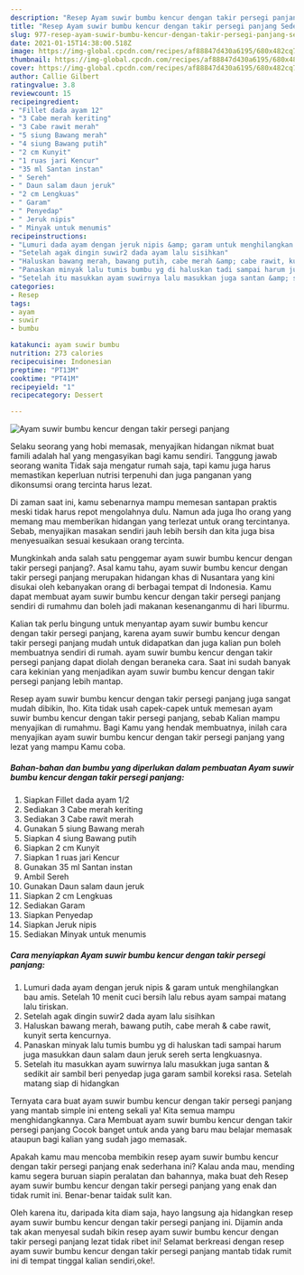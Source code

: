 ```yaml
---
description: "Resep Ayam suwir bumbu kencur dengan takir persegi panjang Sederhana Untuk Jualan"
title: "Resep Ayam suwir bumbu kencur dengan takir persegi panjang Sederhana Untuk Jualan"
slug: 977-resep-ayam-suwir-bumbu-kencur-dengan-takir-persegi-panjang-sederhana-untuk-jualan
date: 2021-01-15T14:38:00.518Z
image: https://img-global.cpcdn.com/recipes/af88847d430a6195/680x482cq70/ayam-suwir-bumbu-kencur-dengan-takir-persegi-panjang-foto-resep-utama.jpg
thumbnail: https://img-global.cpcdn.com/recipes/af88847d430a6195/680x482cq70/ayam-suwir-bumbu-kencur-dengan-takir-persegi-panjang-foto-resep-utama.jpg
cover: https://img-global.cpcdn.com/recipes/af88847d430a6195/680x482cq70/ayam-suwir-bumbu-kencur-dengan-takir-persegi-panjang-foto-resep-utama.jpg
author: Callie Gilbert
ratingvalue: 3.8
reviewcount: 15
recipeingredient:
- "Fillet dada ayam 12"
- "3 Cabe merah keriting"
- "3 Cabe rawit merah"
- "5 siung Bawang merah"
- "4 siung Bawang putih"
- "2 cm Kunyit"
- "1 ruas jari Kencur"
- "35 ml Santan instan"
- " Sereh"
- " Daun salam daun jeruk"
- "2 cm Lengkuas"
- " Garam"
- " Penyedap"
- " Jeruk nipis"
- " Minyak untuk menumis"
recipeinstructions:
- "Lumuri dada ayam dengan jeruk nipis &amp; garam untuk menghilangkan bau amis. Setelah 10 menit cuci bersih lalu rebus ayam sampai matang lalu tiriskan."
- "Setelah agak dingin suwir2 dada ayam lalu sisihkan"
- "Haluskan bawang merah, bawang putih, cabe merah &amp; cabe rawit, kunyit serta kencurnya."
- "Panaskan minyak lalu tumis bumbu yg di haluskan tadi sampai harum juga masukkan daun salam daun jeruk sereh serta lengkuasnya."
- "Setelah itu masukkan ayam suwirnya lalu masukkan juga santan &amp; sedikit air sambil beri penyedap juga garam sambil koreksi rasa. Setelah matang siap di hidangkan"
categories:
- Resep
tags:
- ayam
- suwir
- bumbu

katakunci: ayam suwir bumbu 
nutrition: 273 calories
recipecuisine: Indonesian
preptime: "PT13M"
cooktime: "PT41M"
recipeyield: "1"
recipecategory: Dessert

---
```



![Ayam suwir bumbu kencur dengan takir persegi panjang](https://img-global.cpcdn.com/recipes/af88847d430a6195/680x482cq70/ayam-suwir-bumbu-kencur-dengan-takir-persegi-panjang-foto-resep-utama.jpg)

Selaku seorang yang hobi memasak, menyajikan hidangan nikmat buat famili adalah hal yang mengasyikan bagi kamu sendiri. Tanggung jawab seorang  wanita Tidak saja mengatur rumah saja, tapi kamu juga harus memastikan keperluan nutrisi terpenuhi dan juga panganan yang dikonsumsi orang tercinta harus lezat.

Di zaman  saat ini, kamu sebenarnya mampu memesan santapan praktis meski tidak harus repot mengolahnya dulu. Namun ada juga lho orang yang memang mau memberikan hidangan yang terlezat untuk orang tercintanya. Sebab, menyajikan masakan sendiri jauh lebih bersih dan kita juga bisa menyesuaikan sesuai kesukaan orang tercinta. 



Mungkinkah anda salah satu penggemar ayam suwir bumbu kencur dengan takir persegi panjang?. Asal kamu tahu, ayam suwir bumbu kencur dengan takir persegi panjang merupakan hidangan khas di Nusantara yang kini disukai oleh kebanyakan orang di berbagai tempat di Indonesia. Kamu dapat membuat ayam suwir bumbu kencur dengan takir persegi panjang sendiri di rumahmu dan boleh jadi makanan kesenanganmu di hari liburmu.

Kalian tak perlu bingung untuk menyantap ayam suwir bumbu kencur dengan takir persegi panjang, karena ayam suwir bumbu kencur dengan takir persegi panjang mudah untuk didapatkan dan juga kalian pun boleh membuatnya sendiri di rumah. ayam suwir bumbu kencur dengan takir persegi panjang dapat diolah dengan beraneka cara. Saat ini sudah banyak cara kekinian yang menjadikan ayam suwir bumbu kencur dengan takir persegi panjang lebih mantap.

Resep ayam suwir bumbu kencur dengan takir persegi panjang juga sangat mudah dibikin, lho. Kita tidak usah capek-capek untuk memesan ayam suwir bumbu kencur dengan takir persegi panjang, sebab Kalian mampu menyajikan di rumahmu. Bagi Kamu yang hendak membuatnya, inilah cara menyajikan ayam suwir bumbu kencur dengan takir persegi panjang yang lezat yang mampu Kamu coba.

<!--inarticleads1-->

##### Bahan-bahan dan bumbu yang diperlukan dalam pembuatan Ayam suwir bumbu kencur dengan takir persegi panjang:

1. Siapkan Fillet dada ayam 1/2
1. Sediakan 3 Cabe merah keriting
1. Sediakan 3 Cabe rawit merah
1. Gunakan 5 siung Bawang merah
1. Siapkan 4 siung Bawang putih
1. Siapkan 2 cm Kunyit
1. Siapkan 1 ruas jari Kencur
1. Gunakan 35 ml Santan instan
1. Ambil  Sereh
1. Gunakan  Daun salam daun jeruk
1. Siapkan 2 cm Lengkuas
1. Sediakan  Garam
1. Siapkan  Penyedap
1. Siapkan  Jeruk nipis
1. Sediakan  Minyak untuk menumis




<!--inarticleads2-->

##### Cara menyiapkan Ayam suwir bumbu kencur dengan takir persegi panjang:

1. Lumuri dada ayam dengan jeruk nipis &amp; garam untuk menghilangkan bau amis. Setelah 10 menit cuci bersih lalu rebus ayam sampai matang lalu tiriskan.
1. Setelah agak dingin suwir2 dada ayam lalu sisihkan
1. Haluskan bawang merah, bawang putih, cabe merah &amp; cabe rawit, kunyit serta kencurnya.
1. Panaskan minyak lalu tumis bumbu yg di haluskan tadi sampai harum juga masukkan daun salam daun jeruk sereh serta lengkuasnya.
1. Setelah itu masukkan ayam suwirnya lalu masukkan juga santan &amp; sedikit air sambil beri penyedap juga garam sambil koreksi rasa. Setelah matang siap di hidangkan




Ternyata cara buat ayam suwir bumbu kencur dengan takir persegi panjang yang mantab simple ini enteng sekali ya! Kita semua mampu menghidangkannya. Cara Membuat ayam suwir bumbu kencur dengan takir persegi panjang Cocok banget untuk anda yang baru mau belajar memasak ataupun bagi kalian yang sudah jago memasak.

Apakah kamu mau mencoba membikin resep ayam suwir bumbu kencur dengan takir persegi panjang enak sederhana ini? Kalau anda mau, mending kamu segera buruan siapin peralatan dan bahannya, maka buat deh Resep ayam suwir bumbu kencur dengan takir persegi panjang yang enak dan tidak rumit ini. Benar-benar taidak sulit kan. 

Oleh karena itu, daripada kita diam saja, hayo langsung aja hidangkan resep ayam suwir bumbu kencur dengan takir persegi panjang ini. Dijamin anda tak akan menyesal sudah bikin resep ayam suwir bumbu kencur dengan takir persegi panjang lezat tidak ribet ini! Selamat berkreasi dengan resep ayam suwir bumbu kencur dengan takir persegi panjang mantab tidak rumit ini di tempat tinggal kalian sendiri,oke!.


